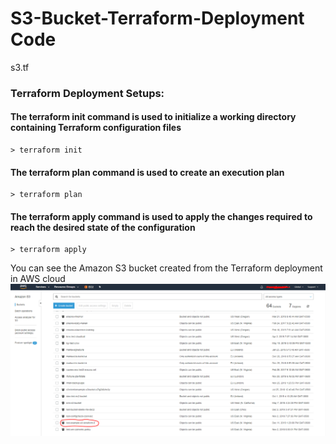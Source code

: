 # S3-Bucket-Terraform-Deployment Code
s3.tf 


### Terraform Deployment Setups:
#### The terraform init command is used to initialize a working directory containing Terraform configuration files
```
> terraform init
```
#### The terraform plan command is used to create an execution plan
```
> terraform plan
```
#### The terraform apply command is used to apply the changes required to reach the desired state of the configuration
```
> terraform apply
```

You can see the Amazon S3 bucket created from the Terraform deployment in AWS cloud
![S3 Bucket in US-EAST-1 Region](https://github.com/lethompson/S3-Bucket-Terraform-Deployment/blob/master/Terraform_S3_bucket_Demo.PNG)
